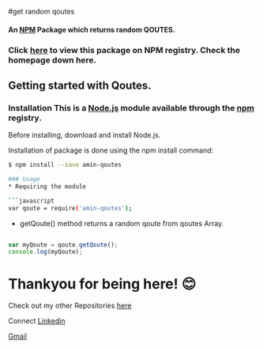 #get random qoutes
<!-- <a href=https://github.com/amintai/random-qoutes>
   <img src=https://img.shields.io/github/issues/amintai/random-qoutes>
</a>
<a href=https://github.com/poojarathore30/make-me-laugh>
   <img src=https://img.shields.io/github/forks/amintai/random-qoutes>
</a>
<a href=https://github.com/poojarathore30/make-me-laugh>
   <img src=https://img.shields.io/github/stars/amintai/random-qoutes>
</a>
<a href=https://github.com/poojarathore30/make-me-laugh>
   <img src=https://img.shields.io/github/license/amintai/random-qoutes>
</a> -->
<!-- <a href=https://github.com/poojarathore30/make-me-laugh>
   <img src=https://img.shields.io/twitter/url?style=social>
</a> -->



#### An [NPM](https://www.npmjs.com/package/amin-qoutes) Package which returns random **QOUTES**.

### Click [here](https://www.npmjs.com/package/amin-qoutes) to view this package on NPM registry. Check the homepage down here.

## Getting started with Qoutes.
### Installation This is a [Node.js](https://nodejs.org/en/) module available through the [npm](https://www.npmjs.com/package/amin-qoutes) registry.

Before installing, download and install  Node.js.

Installation of package is done using the npm install command:
```bash
$ npm install --save amin-qoutes

### Usage
* Requiring the module 

```javascript
var qoute = require('amin-qoutes');
```
* getQoute() method returns a random qoute from qoutes Array.

 ```javascript
 
var myQoute = qoute.getQoute();
console.log(myQoute);
```

# Thankyou for being here! 😊

Check out my other Repositories [here](https://github.com/amintai)

Connect 
[Linkedin](https://www.linkedin.com/in/amintai)


[Gmail](amintai157@gmail.com)

